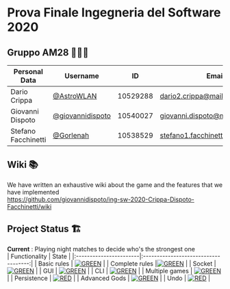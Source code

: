# Prova Finale Ingegneria del Software 2020
## Gruppo AM28 👷🏻‍♂️ 
| Personal Data | Username | ID | Email |
|---------------|----------|----|-------|
|Dario Crippa|[@AstroWLAN](https://github.com/AstroWLAN)|10529288|dario2.crippa@mail.polimi.it|
|Giovanni Dispoto|[@giovannidispoto](https://github.com/giovannidispoto)|10540027|giovanni.dispoto@mail.polimi.it|
|Stefano Facchinetti|[@Gorlenah](https://github.com/Gorlenah)|10538529|stefano1.facchinetti@mail.polimi.it|

## Wiki 📚
We have written an exhaustive wiki about the game and the features that we have implemented<br/>
https://github.com/giovannidispoto/ing-sw-2020-Crippa-Dispoto-Facchinetti/wiki

## Project Status 🏗
**Current** : Playing night matches to decide who's the strongest one</br>
| Functionality | State |
|:-----------------------|:------------------------------------:|
| Basic rules | [![GREEN](https://placehold.it/15/44bb44/44bb44)](#) |
| Complete rules |[![GREEN](https://placehold.it/15/44bb44/44bb44)](#) |
| Socket | [![GREEN](https://placehold.it/15/44bb44/44bb44)](#) |
| GUI | [![GREEN](https://placehold.it/15/44bb44/44bb44)](#) |
| CLI | [![GREEN](https://placehold.it/15/44bb44/44bb44)](#) |
| Multiple games | [![GREEN](https://placehold.it/15/44bb44/44bb44)](#) |
| Persistence | [![RED](https://placehold.it/15/f03c15/f03c15)](#) |
| Advanced Gods | [![GREEN](https://placehold.it/15/44bb44/44bb44)](#) |
| Undo | [![RED](https://placehold.it/15/f03c15/f03c15)](#) |

<!--
[![RED](https://placehold.it/15/f03c15/f03c15)](#)
[![YELLOW](https://placehold.it/15/ffdd00/ffdd00)](#)
[![GREEN](https://placehold.it/15/44bb44/44bb44)](#)
-->

